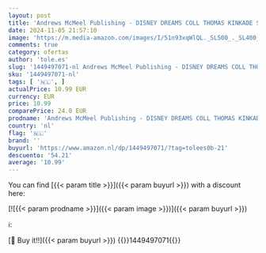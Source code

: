 ```yaml
---
layout: post
title: 'Andrews McMeel Publishing - DISNEY DREAMS COLL THOMAS KINKADE STUDIOS COLORING BOOK'
date: 2024-11-05 21:57:10
image: 'https://m.media-amazon.com/images/I/51n93xqWlQL._SL500_._SL400_.jpg'
comments: true
category: ofertas
author: 'tole.es'
slug: '1449497071-nl Andrews McMeel Publishing - DISNEY DREAMS COLL THOMAS...'
sku: '1449497071-nl'
tags: [ '🇳🇱', ]
actualPrice: 10.99 EUR
currency: EUR
price: 10.99
comparePrice: 24.0 EUR
prodname: 'Andrews McMeel Publishing - DISNEY DREAMS COLL THOMAS KINKADE STUDIOS COLORING BOOK'
country: 'nl'
flag: '🇳🇱'
brand: ''
buyurl: 'https://www.amazon.nl/dp/1449497071/?tag=tolees0b-21'
descuento: '54.21'
average: '10.99'
---
```


You can find [{{< param title >}}]({{< param buyurl >}}) with a discount here:

[![{{< param prodname >}}]({{< param image >}})]({{< param buyurl >}})

ℹ️:


[🛒 Buy it!!]({{< param buyurl >}})
{{<world>}}1449497071{{</world>}}
